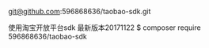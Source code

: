 git@github.com:596868636/taobao-sdk.git

使用淘宝开放平台sdk 最新版本20171122
$ composer require 596868636/taobao-sdk